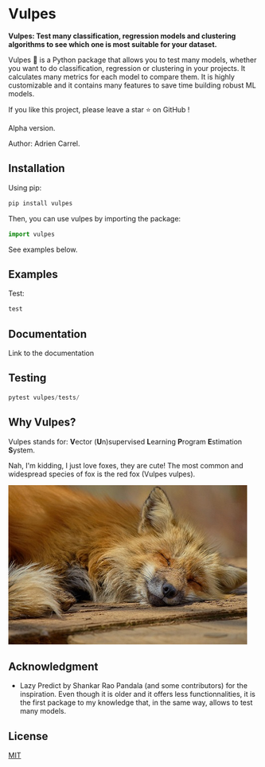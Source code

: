 # Vulpes

**Vulpes: Test many classification, regression models and clustering algorithms to see which one is most suitable for your dataset.**

Vulpes 🦊 is a Python package that allows you to test many models, whether you want to do classification, regression or clustering in your projects. It calculates many metrics for each model to compare them. It is highly customizable and it contains many features to save time building robust ML models.

If you like this project, please leave a star ⭐ on GitHub !

Alpha version.

Author: Adrien Carrel.

## Installation

Using pip:

```python
pip install vulpes
```

Then, you can use vulpes by importing the package:

```python
import vulpes
```

See examples below.

## Examples

Test:

```python
test
```

## Documentation

Link to the documentation

## Testing

```python
pytest vulpes/tests/
```

## Why Vulpes?

Vulpes stands for: **V**ector (**U**n)supervised **L**earning **P**rogram **E**stimation **S**ystem.

Nah, I'm kidding, I just love foxes, they are cute! The most common and widespread species of fox is the red fox (Vulpes vulpes).

![alt text](https://github.com/AdrienC21/vulpes/blob/main/fox.jpg?raw=true)

## Acknowledgment

- Lazy Predict by Shankar Rao Pandala (and some contributors) for the inspiration. Even though it is older and it offers less functionnalities, it is the first package to my knowledge that, in the same way, allows to test many models.

## License

[MIT](https://choosealicense.com/licenses/mit/)
